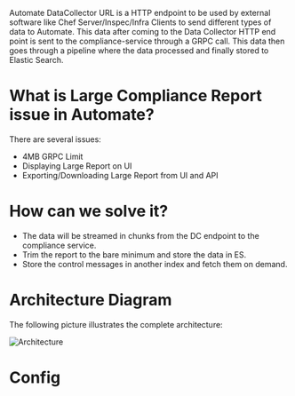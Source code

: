 Automate DataCollector URL is a HTTP endpoint to be used by external software like Chef Server/Inspec/Infra Clients to send different types of data to Automate. This data after coming to the Data Collector HTTP end point is sent to the compliance-service through a GRPC call. This data then goes through a pipeline where the data processed and finally stored to Elastic Search.

# What is Large Compliance Report issue in Automate?
There are several issues:

* 4MB GRPC Limit
* Displaying Large Report on UI
* Exporting/Downloading Large Report from UI and API

# How can we solve it?
* The data will be streamed in chunks from the DC endpoint to the compliance service.
* Trim the report to the bare minimum and store the data in ES.
* Store the control messages in another index and fetch them on demand.

# Architecture Diagram
The following picture illustrates the complete architecture:

![Architecture](https://raw.githubusercontent.com/chef/automate/sahiba/lcr_documentation/Markdown/architecture.png)

# Config



